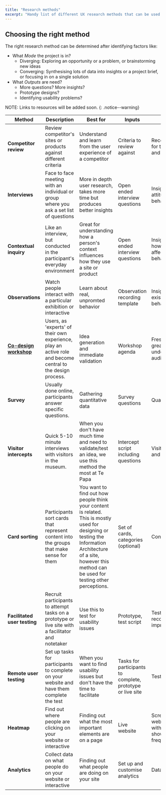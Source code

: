 ```yaml
---
title: "Research methods"
excerpt: "Handy list of different UX research methods that can be used for diverging or converging tasks."
---
```


## Choosing the right method

The right research method can be determined after identifying factors like:

- What *Mode* the project is in?
  - Diverging: Exploring an opportunity or a problem, or brainstorming new ideas
  - Converging: Synthesising lots of data into insights or a project brief, or focusing in on a single solution 
- What *Outputs* are need?
  - More questions? More insights?
  - Prototype designs?
  - Identifying usability problems?  

NOTE: Links to resources will be added soon.
{: .notice--warning}

| Method                       | Description                                                                                                | Best for                                                                                                                                                                                                           | Inputs                                                     | Outputs                                                           | Mode       |
|------------------------------|------------------------------------------------------------------------------------------------------------|--------------------------------------------------------------------------------------------------------------------------------------------------------------------------------------------------------------------|------------------------------------------------------------|-------------------------------------------------------------------|------------|
| **Competitor review**        | Review competitor's sites or products against different criteria                                            | Understand and learn from the user experience of a competitor                                                                                                                                                                              | Criteria to review against                                                   | Recommendations for things to avoid and things to do              | Diverging  |
| **Interviews**               | Face to face meeting with an individual or group where you ask a set list of questions                     | More in depth user research, takes more time but produces better insights                                                                                                                                          | Open ended interview questions                                                  | Insights about attitudes and past behaviour                                    | Diverging  |
| **Contextual inquiry**       | Like an interview, but conducted in the participant's everyday environment                   | Great for understanding how a person's context influences how they use a site or product                                                                                                                    | Open ended interview questions                             | Insights about how environment affects people's behaviour                                    | Diverging  |
| **Observations**             | Watch people interact with a particular exhibition or interactive                                          | Learn about real, unpromted behavior                                                                                                                                                                          | Observation recording template                             | Insights about existing user behaviour                                    | Diverging  |
| [**Co-design workshop**](http://www.designkit.org/methods/33)       | Users, as 'experts' of their own experience, play an active role and become central to the design process. | Idea generation and immediate validation                                                                                                                                                                           | Workshop agenda                                        | Fresh ideas, greater understanding of audience                    | Diverging  |
| **Survey**                   | Usually done online, participants answer specific questions.                                            | Gathering quantitative data                                                                                                                                                                                       | Survey questions                                                  | Quantitative data                                                 | Both       |
| **Visitor intercepts**       | Quick 5-10 minute interviews with visitors in the museum.                                                  | When you don't have much time and need to validate/test an idea, we use this method the most at Te Papa                                                                                                                              | Intercept script including questions                       | Visitors attitudes and perceptions                                | Converging |
| **Card sorting**             | Participants sort cards that represent content into the groups that make sense for them                    | You want to find out how people think your content is related. This is mostly used for designing or testing the Information Architecture of a site, however this method can be used for testing other perceptions. | Set of cards, categories (optional)                        | Content groupings                                                 | Converging |
| **Facilitated user testing** | Recruit participants to attempt tasks on a prototype or live site with a facilitator and notetaker         | Use this to test for usability issues                                                                                                                                                                              | Prototype, test script                                     | Test findings and recommended improvements                        | Converging |
| **Remote user testing**      | Set up tasks for participants to complete on your website and have them complete the test                  | When you want to find usability issues but don't have the time to facilitate                                                                                                                                       | Tasks for participants to complete, prototype or live site | Test videos                                                       | Converging |
| **Heatmap**                  | Find out where people are clicking on your website or interactive                                          | Finding out what the most important elements are on a page                                                                                                                                                         | Live website                                               | Screenshot of website pages with overlays showing click frequency | Converging |
| **Analytics**                | Collect data on what people do on your website or interactive                                              | Finding out what people are doing on your site                                                                                                                                                                     | Set up and customise analytics                             | Data                                                              | Converging |
